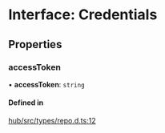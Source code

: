 
# Interface: Credentials

## Properties

### accessToken

• **accessToken**: `string`

#### Defined in

[hub/src/types/repo.d.ts:12](https://github.com/huggingface/huggingface.js/blob/main/packages/hub/src/types/repo.d.ts#L12)